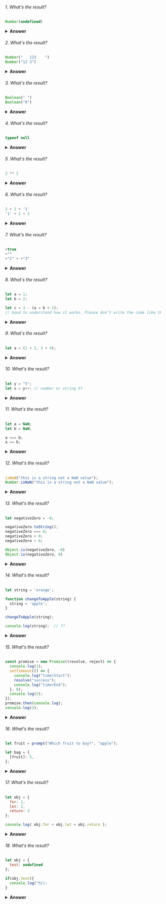 ###### 1. What's the result?

```javascript
Number(undefined)
```
<details><summary><b>Answer</b></summary>
<p>
  
  NaN
</p>
</details>

###### 2. What's the result?

```javascript
Number("   123    ")
Number("12 3")
```
<details><summary><b>Answer</b></summary>
<p>
  
  123,
  NaN (only whitespace from the start and end are removed)
</p>
</details>

###### 3. What's the result?

```javascript
Boolean(" ")
Boolean("0")
```
<details><summary><b>Answer</b></summary>
<p>
  
  true,
  true
  
  Only values that are intuitively “empty”, like 0, "", null, undefined, and NaN, become false.
</p>
</details>

###### 4. What's the result?

```javascript
typeof null
```
<details><summary><b>Answer</b></summary>
<p>
  
  object
  
  That’s an officially recognized error in typeof behavior, coming from the early days of JavaScript and kept for compatibility.
  
  Definitely, null is not an object. It is a special value with a separate type of its own.
</p>
</details>

###### 5. What's the result?

```javascript
2 ** 2
```
<details><summary><b>Answer</b></summary>
<p>
  
  2² = 4
</p>
</details>

###### 6. What's the result?

```javascript
2 + 2 + '1'
'1' + 2 + 2
```
<details><summary><b>Answer</b></summary>
<p>
  
  4 + '1' >> '41'
  
 '12' + 2 >> '122'
</p>
</details>

###### 7. What's the result?

```javascript
+true
+""
+"2" + +"3"
```
<details><summary><b>Answer</b></summary>
<p>
  
  1,
  0,
  5
  
  The plus + exists in two forms: the binary and the unary form.
  
  The unary plus doesn’t do anything to numbers. But if the operand is not a number, the unary plus converts it into a number.
</p>
</details>

###### 8. What's the result?

```javascript
let a = 1;
let b = 2;

let c = 3 - (a = b + 1);  
// Good to understand how it works. Please don’t write the code like that. 
```
<details><summary><b>Answer</b></summary>
<p>
  
  0
  
  All operators in JavaScript return a value. That’s obvious for + and -, but also true for =
  
  The call x = value writes the value into x and then returns it.
</p>
</details>

###### 9. What's the result?

```javascript
let a = (1 + 2, 3 + 4);
```
<details><summary><b>Answer</b></summary>
<p>
  
  a = 7
  
  The comma operator allows us to evaluate several expressions, dividing them with a comma ,. 
  Each of them is evaluated but only the result of the last one is returned.
  
  Why do we need an operator that throws away everything except the last expression?

  Sometimes, people use it in more complex constructs to put several actions in one line.

  For example:

  ```javascript
  // three operations in one line
  for (a = 1, b = 3, c = a * b; a < 10; a++) {
   ...
  }
  // doesn't improve code readability so we should think well before using this.
  ```
</p>
</details>
    
    
###### 10. What's the result?

```javascript
let y = "5";
let x = y++; // number or string 5?
```
<details><summary><b>Answer</b></summary>
<p>
  
  number 5
  
  JavaScript first coerces the string to a number then assigns the value to the variable x and then increments the value.
</p>
</details>

###### 11. What's the result?

```javascript
let a = NaN;
let b = NaN;

a === b;
a == b;
```
<details><summary><b>Answer</b></summary>
<p>
  
  false, false
  
  NaN is the only value in JavaScript that is not equal to itself. So we can check for a NaN value by checking if the value is equal to itself.
  According to IEEE standard NaN is not equal to NaN.
</p>
</details>

###### 12. What's the result?

```javascript
isNaN("this is a string not a NaN value");
Number.isNaN("this is a string not a NaN value");
```
<details><summary><b>Answer</b></summary>
<p>
  
  true, false
  
  isNaN tries to coerce the value into a Number before checking if it's a NaN value. This issue has been fixed in Number.isNaN().
</p>
</details>

###### 13. What's the result?

```javascript
let negativeZero = -0;

negativeZero.toString();
negativeZero === 0;
negativeZero < 0;
negativeZero > 0;

Object.is(negativeZero, -0)
Object.is(negativeZero, 0)
```
<details><summary><b>Answer</b></summary>
<p>
  
  "0", true, false, false
  
  When we try to use these operations we get some unexpected behaviour because language developers decided negative zero isn't needed.
  
  true, false
  This was fixed in Object.is() method.
  
  Use case of -0: To show direction when something is stationary 
</p>
</details>

###### 14. What's the result?

```javascript
let string = 'orange';

function changeToApple(string) {
  string = 'apple';
}

changeToApple(string);

console.log(string);  // ??
```
<details><summary><b>Answer</b></summary>
<p>
  orange
</p>
</details>

###### 15. What's the result?

```javascript
const promise = new Promise((resolve, reject) => {
  console.log(1);
  setTimeout(() => {
    console.log("timerStart");
    resolve("success");
    console.log("timerEnd");
  }, 0);
  console.log(2);
});
promise.then(console.log);
console.log(3);
```
<details><summary><b>Answer</b></summary>
<p>
  1 2 3 timerStart timerEnd success
</p>
</details>

###### 16. What's the result?

```javascript
let fruit = prompt("Which fruit to buy?", "apple");

let bag = {
  [fruit]: 5,
};
```
<details><summary><b>Answer</b></summary>
<p>
  That’s called computed properties. The name of the property is taken from the variable fruit.
</p>
</details>

###### 17. What's the result?

```javascript
let obj = {
  for: 1,
  let: 2,
  return: 3
};

console.log( obj.for + obj.let + obj.return );
```
<details><summary><b>Answer</b></summary>
<p>
  It will print 6. There are no limitations on property names. They can be any strings or symbols. Other types are automatically converted to strings. 
</p>
</details>

###### 18. What's the result?

```javascript
let obj = {
  test: undefined
};

if(obj.test){
  console.log("hi);
}
```
<details><summary><b>Answer</b></summary>
<p>
  It won't log hi because the property exists but the value is undefined. So we can use the `in` operator to check if a property is defined of not.
  
  ```javascript
  if("test" in obj){ // returns true
    console.log("hi");
  }```
</p>
</details>

###### 19. What's the result?

```javascript
let codes = {
  "49": "Germany",
  "41": "Switzerland",
  "44": "Great Britain",
  // ..,
  "1": "USA"
};

for (let code in codes) {
  console.log(code);
}
```
<details><summary><b>Answer</b></summary>
<p>
  1, 41, 44, 49
  integer properties are sorted (UTF-16 code units order), others appear in creation order.
</p>
</details>

###### 20. What's the result?

```javascript
let a = {};
let b = a;

log( a == b );
log( a === b );
```
<details><summary><b>Answer</b></summary>
<p>
  true, true
  Both refer to the same object.
</p>
</details>

###### 21. What's does the User function return?

```javascript
function User(name) {
  this.name = name;
  this.isAdmin = false;
}

let user = new User("Jack");
```
<details><summary><b>Answer</b></summary>
<p>
  The value of this is returned implicitly.
</p>
</details>

###### 22. What's the result?

```javascript
function User() {

  if(new.target){
    console.log("Hi");
  }
}

User();
new User(); 
```
<details><summary><b>Answer</b></summary>
<p>
  1. undefined, 2. Hi
  Inside a function, we can check whether it was called with new or without it, using a special new.target property.
</p>
</details>

###### 23. What's the result?

```javascript
function BigUser() {

  this.name = "John";

  return { name: "Godzilla" };
}

function SmallUser() {

  this.name = "John";

  return "Rick";
}

console.log( new BigUser().name );
console.log( new SmallUser().name );
```
<details><summary><b>Answer</b></summary>
<p>
  
  
  1. Godzilla, 2. Johm`
  
  If return is called with an object, then the object is returned instead of this
  If return is called with a primitive, it’s ignored.
</p>
</details>

###### 24. Is the constructor call valid?

```javascript
function User(){
  this.name = "Admin"
}
let user = new User;
```
<details><summary><b>Answer</b></summary>
<p>
  We can omit parentheses after new, if it has no arguments. Omitting parentheses here is not considered a “good style”, but the syntax is permitted by specification.
</p>
</details>

###### 25. Modify the code of up, down and showStep to make the calls chainable?

```javascript
let ladder = {
  step: 0,
  up() {
    this.step++;
  },
  down() {
    this.step--;
  },
  showStep: function() {
    alert( this.step );
  }
};

// ladder.up().up().down().showStep(); // 1
```
<details><summary><b>Answer</b></summary>
<p>
  We can return `this` in every method
  ```javascript
    let ladder = {
    step: 0,
    up() {
      this.step++;
      return this;
    },
    down() {
      this.step--;
      return this;
    },
    showStep() {
      alert( this.step );
      return this;
    }
  };```

</p>
</details>

###### 26. Is it possible to create functions A and B so that new A() == new B()??

```javascript
function A() { ... }
function B() { ... }

let a = new A;
let b = new B;

alert( a == b ); // true
```
<details><summary><b>Answer</b></summary>
<p>
  Yes, it’s possible.

  If a function returns an object then new returns it instead of this.

  So they can, for instance, return the same externally defined object obj
  ```javascript
    let obj = {};

    function A() { return obj; }
    function B() { return obj; }

    alert( new A() == new B() ); // true
  ```
</p>
</details>

###### 27. What's the result?

```javascript
let user = {
  address: null
};

log( user?.name?.first );
log( user?.address?.street )
```
<details><summary><b>Answer</b></summary>
<p>
  1. undefined 2. undefined
  
  The optional chaining ?. stops the evaluation if the value before ?. is undefined or null and returns undefined
</p>
</details>

###### 28. What's the result?

```javascript
log(user?.address);

let userAdmin = {
  admin() {
    alert("I am admin");
  }
};

let userGuest = {};

log(userAdmin.admin?.());

log(userGuest.admin?.());
```
<details><summary><b>Answer</b></summary>
<p>
  1. ReferenceError: user is not defined. If there’s no variable user at all, then user?.anything triggers an error
  
  2. I am admin 3. nothing happens
  
  The optional chaining ?. is not an operator, but a special syntax construct, that also works with functions and square brackets.
  ?.(), ?.[]
</p>
</details>

###### 29. Are the two statements valid?

```javascript
delete user?.name;
user?.name = "John";
```
<details><summary><b>Answer</b></summary>
<p>
  1. valid 2. invalid
  
  We can use ?. for safe reading and deleting, but not writing
</p>
</details>

###### 30. What's is valid in the below code?

```javascript
 let numbers = {
    0: 0
 }
 
 numbers.1 = 1;
```
<details><summary><b>Answer</b></summary>
<p>
  the first part is valid the number 0 will automatically be converted to string. By specification, object property keys may be either of string type, or of symbol type.
  
  the `numbers.1 = 1;` is invalid
</p>
</details>

###### 31. What's the result?

```javascript
 let numbers = {
    0: 0
 }
 
log(numbers."0");
log(numbers[0]);
```
<details><summary><b>Answer</b></summary>
<p>
  1. error 2. returns 0
</p>
</details>
